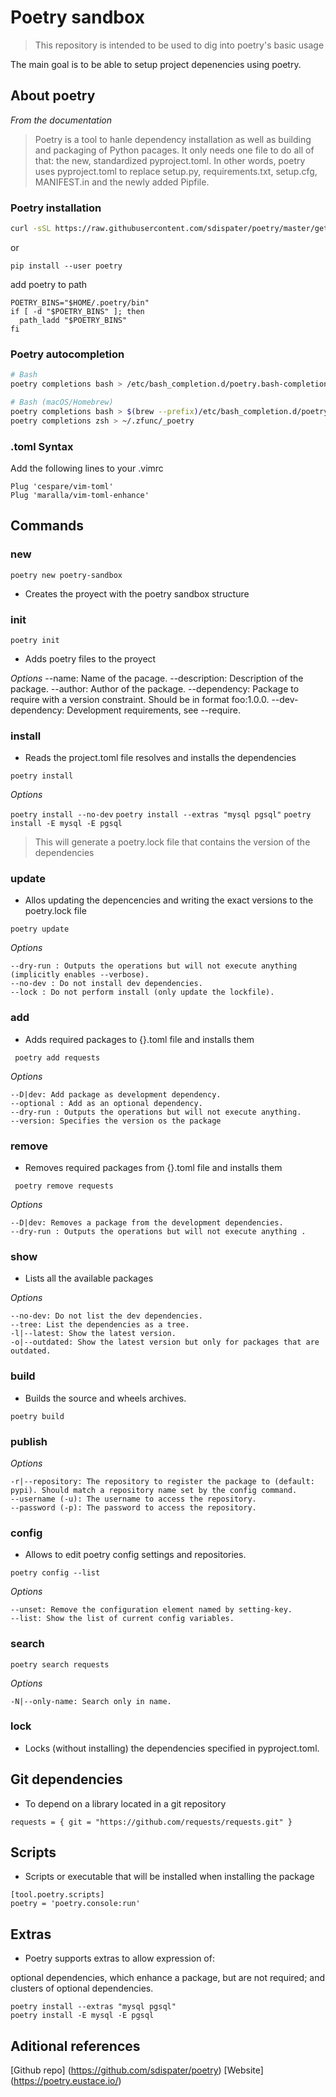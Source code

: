 
# Poetry sandbox

>  This repository is intended to be used to dig into poetry's basic usage

The main goal is to be able to setup project depenencies using poetry.

## About poetry

*From the documentation*

> Poetry is a tool to hanle dependency installation as well as building and packaging of Python pacages. It only needs one file to do all of that: the new, standardized pyproject.toml. In other words, poetry uses pyproject.toml to replace setup.py, requirements.txt, setup.cfg, MANIFEST.in and the newly added Pipfile.


### Poetry installation

```sh
curl -sSL https://raw.githubusercontent.com/sdispater/poetry/master/get-poetry.py | python

```

or

```
pip install --user poetry
```

add poetry to path

```
POETRY_BINS="$HOME/.poetry/bin"
if [ -d "$POETRY_BINS" ]; then
  path_ladd "$POETRY_BINS"
fi
```

### Poetry autocompletion

```sh
# Bash
poetry completions bash > /etc/bash_completion.d/poetry.bash-completion

# Bash (macOS/Homebrew)
poetry completions bash > $(brew --prefix)/etc/bash_completion.d/poetry.bash-completion # Fish poetry completions fish > ~/.config/fish/completions/poetry.fish # Zsh
poetry completions zsh > ~/.zfunc/_poetry

```

### .toml Syntax

Add the following lines to your .vimrc

```
Plug 'cespare/vim-toml'
Plug 'maralla/vim-toml-enhance'

```

## Commands

### new

`poetry new poetry-sandbox`

* Creates the proyect with the poetry sandbox structure

### init

`poetry init`

* Adds poetry files to the proyect

*Options*
--name: Name of the pacage.
--description: Description of the package.
--author: Author of the package.
--dependency: Package to require with a version constraint. Should be in format foo:1.0.0.
--dev-dependency: Development requirements, see --require.

### install

* Reads the project.toml file resolves and installs the dependencies

` poetry install `

*Options*

` poetry install --no-dev `
` poetry install --extras "mysql pgsql" `
` poetry install -E mysql -E pgsql `

> This will generate a poetry.lock file that contains the version of the dependencies

### update

* Allos updating the depencencies and writing the exact versions to the poetry.lock file

` poetry update `

*Options*

```
--dry-run : Outputs the operations but will not execute anything (implicitly enables --verbose).
--no-dev : Do not install dev dependencies.
--lock : Do not perform install (only update the lockfile).
```

### add <package>

* Adds required packages to {}.toml file and installs them

` poetry add requests`

*Options*

```
--D|dev: Add package as development dependency.
--optional : Add as an optional dependency.
--dry-run : Outputs the operations but will not execute anything.
--version: Specifies the version os the package

```

### remove <package>

* Removes required packages from {}.toml file and installs them

` poetry remove requests`

*Options*

```
--D|dev: Removes a package from the development dependencies.
--dry-run : Outputs the operations but will not execute anything .

```

### show

* Lists all the available packages

*Options*

```
--no-dev: Do not list the dev dependencies.
--tree: List the dependencies as a tree.
-l|--latest: Show the latest version.
-o|--outdated: Show the latest version but only for packages that are outdated.
```

### build

* Builds the source and wheels archives.

`poetry build`

### publish

*Options*

```
-r|--repository: The repository to register the package to (default: pypi). Should match a repository name set by the config command.
--username (-u): The username to access the repository.
--password (-p): The password to access the repository.
```

### config

* Allows to edit poetry config settings and repositories.

`poetry config --list`

*Options*
```
--unset: Remove the configuration element named by setting-key.
--list: Show the list of current config variables.
```

### search

`poetry search requests`

*Options*

`-N|--only-name: Search only in name.`

### lock

* Locks (without installing) the dependencies specified in pyproject.toml.


## Git dependencies
* To depend on a library located in a git repository

```[tool.poetry.dependencies]
requests = { git = "https://github.com/requests/requests.git" }
```

## Scripts
* Scripts or executable that will be installed when installing the package
```
[tool.poetry.scripts]
poetry = 'poetry.console:run'
```

## Extras
* Poetry supports extras to allow expression of:

optional dependencies, which enhance a package, but are not required; and
clusters of optional dependencies.

```
poetry install --extras "mysql pgsql"
poetry install -E mysql -E pgsql
```

## Aditional references

[Github repo] (https://github.com/sdispater/poetry)
[Website] (https://poetry.eustace.io/)
